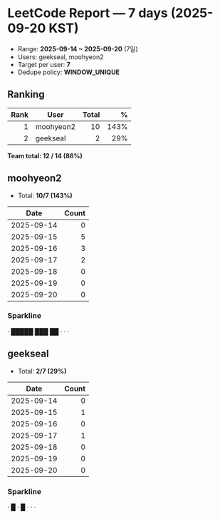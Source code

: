 # LeetCode Report — 7 days (2025-09-20 KST)

- Range: **2025-09-14 ~ 2025-09-20** (7일)
- Users: geekseal, moohyeon2
- Target per user: **7**
- Dedupe policy: **WINDOW_UNIQUE**

## Ranking
| Rank | User | Total | % |
|---:|---|---:|---:|
| 1 | moohyeon2 | 10 | 143% |
| 2 | geekseal | 2 | 29% |

**Team total: 12 / 14 (86%)**

## moohyeon2
- Total: **10/7 (143%)**

| Date | Count |
|---|---:|
| 2025-09-14 | 0 |
| 2025-09-15 | 5 |
| 2025-09-16 | 3 |
| 2025-09-17 | 2 |
| 2025-09-18 | 0 |
| 2025-09-19 | 0 |
| 2025-09-20 | 0 |

### Sparkline
· █████ ███ ██ · · ·

## geekseal
- Total: **2/7 (29%)**

| Date | Count |
|---|---:|
| 2025-09-14 | 0 |
| 2025-09-15 | 1 |
| 2025-09-16 | 0 |
| 2025-09-17 | 1 |
| 2025-09-18 | 0 |
| 2025-09-19 | 0 |
| 2025-09-20 | 0 |

### Sparkline
· █ · █ · · ·
